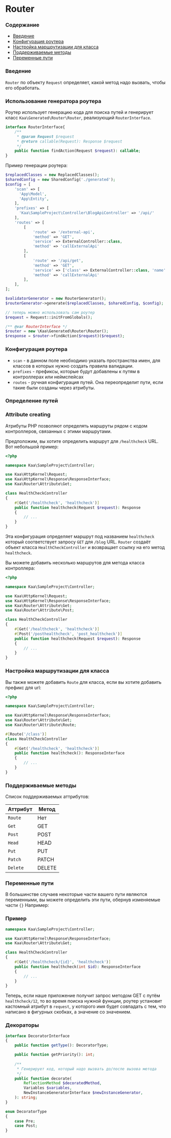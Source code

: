 # Router

### Содержание

* [Введение](#введение)
* [Конфигурация роутера](#конфигурация-роутера)
* [Настройка маршрутизации для класса](#настройка-маршрутизации-для-класса)
* [Поддерживаемые методы](#поддерживаемые-методы)
* [Переменные пути](#переменные-пути)

### Введение

`Router` по объекту `Request` определяет, какой метод надо вызвать, чтобы его обработать.

### Использование генератора роутера

Роутер использует генерацию кода для поиска путей и генерирует класс
`Kaa\Generated\Router\Router`, реализующий `RouterInterface`.

```php
interface RouterInterface{
    /**
     * @param Request $request
     * @return callable(Request): Response $request
     */
    public function findAction(Request $request): callable;
}
```

Пример генерации роутера:

```php
$replacedClasses = new ReplacedClasses();
$sharedConfig = new SharedConfig('./generated');
$config = [
    'scan' => [
      'App\Model',
      'App\Entity',
    ],
    'prefixes' => [
      'Kaa\SampleProject\Controller\BlogApiController' => '/api/'
    ],
    'routes' => [
        [
            'route' => '/external-api',
            'method' => 'GET',
            'service' => ExternalController::class,
            'method' => 'callExternalApi'
        ],
        [
            'route' => '/api/get',
            'method' => 'GET',
            'service' => ['class' => ExternalController::class, 'name' => 'app.service'],
            'method' => 'callExternalApi'
        ],
    ],
];

$validatorGenerator = new RouterGenerator();
$routerGenerator->generate($replacedClasses, $sharedConfig, $config);

// теперь можно использовать сам роутер
$request = Request::initFromGlobals();

/** @var RouterInterface */
$router = new \Kaa\Generated\Router\Router();
$response = $router->findAction($request)($request);
```

### Конфигурация роутера

* `scan` - в данном поле необходимо указать пространства имен, для классов в которых нужно создать правила
  валидации.
* `prefixes` - префиксы, которые будут добавлены к путям в контроллерах или неймспейсах
* `routes` - ручная конфигурация путей. Она переопределит пути, если такие были созданы через атрибуты.

### Определение путей

### Attribute creating

Атрибуты PHP позволяют определять маршруты рядом с кодом контроллеров, связанных с этими маршрутами.

Предположим, вы хотите определить маршрут для `/healthcheck` URL. Вот небольшой пример:

```php
<?php

namespace Kaa\SampleProject\Controller;

use Kaa\HttpKernel\Request;
use Kaa\HttpKernel\Response\ResponseInterface;
use Kaa\Router\Attribute\Get;

class HealthCheckController
{
    #[Get('/healthcheck', 'healthcheck')]
    public function healthcheck(Request $request): Response
    {
        // ...
    }
}
```

Эта конфигурация определяет маршрут под названием `healthcheck` который соответствует запросу `GET` для `/blog` URL.
`Router` создаёт объект класса `HealthCheckController` и возвращает ссылку на его метод ```healthcheck```.

Вы можете добавить несколько маршрутов для метода класса контроллера:

```php
<?php

namespace Kaa\SampleProject\Controller;

use Kaa\HttpKernel\Request;
use Kaa\HttpKernel\Response\ResponseInterface;
use Kaa\Router\Attribute\Get;
use Kaa\Router\Attribute\Post;

class HealthCheckController
{
    #[Get('/healthcheck', 'healthcheck')]
    #[Post('/posthealthcheck', 'post_healthcheck')]
    public function healthcheck(Request $request): Response
    {
        // ...
    }
}
```

### Настройка маршрутизации для класса

Вы также можете добавить `Route` для класса, если вы хотите добавить префикс для url:

```php
<?php

namespace Kaa\SampleProject\Controller;

use Kaa\HttpKernel\Response\ResponseInterface;
use Kaa\Router\Attribute\Get;
use Kaa\Router\Attribute\Route;

#[Route('/class')]
class HealthCheckController
{
    #[Get('/healthcheck', 'healthcheck')]
    public function healthcheck(): ResponseInterface
    {
        // ...
    }
}
```

### Поддерживаемые методы

Список поддерживаемых аттрибутов:

| Аттрибут | Метод  |
|----------|--------|
| `Route`  | Нет    |
| `Get`    | GET    |
| `Post`   | POST   |
| `Head`   | HEAD   | 
| `Put`    | PUT    |
| `Patch`  | PATCH  |
| `Delete` | DELETE |

### Переменные пути

В большинстве случаев некоторые части вашего пути являются переменными, вы можете определить эти пути, обернув
изменяемые части `{}` Например:

### Пример

```php
namespace Kaa\SampleProject\Controller;

use Kaa\HttpKernel\Response\ResponseInterface;
use Kaa\Router\Attribute\Get;

class HealthCheckController
{
    #[Get('/healthcheck/{id}', 'healthcheck')]
    public function healthcheck(int $id): ResponseInterface
    {
        // ...
    }
}
```

Теперь, если наше приложение получит запрос методом GET с путём `healthcheck/12`,
то во время поиска нужной функции, роутер установит кастомный атрибут в `request`,
у которого имя будет совпадать с тем, что написано в фигурных скобках, а значение со значением.

### Декораторы

```php
interface DecoratorInterface
{
    public function getType(): DecoratorType;

    public function getPriority(): int;
    
    /**
     * Генерирует код, который надо вызвать до/после вызова метода
     */
    public function decorate(
        ReflectionMethod $decoratedMethod,
        Variables $variables,
        NewInstanceGeneratorInterface $newInstanceGenerator,
    ): string;
}

enum DecoratorType
{
    case Pre;
    case Post;
}
```
